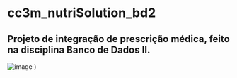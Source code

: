 # cc3m_nutriSolution_bd2

## Projeto de integração de prescrição médica, feito na disciplina Banco de Dados II.

![image](https://user-images.githubusercontent.com/62915262/206354689-69ed89fa-4995-4054-8fd2-e9746d22de52.png)
)
